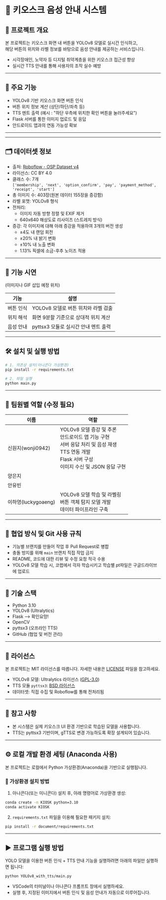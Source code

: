# 💬 키오스크 음성 안내 시스템

## 📌 프로젝트 개요
본 프로젝트는 키오스크 화면 내 버튼을 YOLOv8 모델로 실시간 인식하고,  
해당 버튼의 위치와 라벨 정보를 바탕으로 음성 안내를 제공하는 서비스입니다.

- 시각장애인, 노약자 등 디지털 취약계층을 위한 키오스크 접근성 향상
- 실시간 TTS 안내를 통해 사용자의 조작 실수 예방

---

## 🎯 주요 기능

- YOLOv8 기반 키오스크 화면 버튼 인식
- 버튼 위치 정보 계산 (상단/하단/좌측 등)
- TTS 멘트 출력 (예시 : "하단 우측에 위치한 확인 버튼을 눌러주세요")
- Flask 서버를 통한 이미지 업로드 및 응답
- 안드로이드 앱과의 연동 가능성 확보

---


---

## 🗂️ 데이터셋 정보

- 출처: [Roboflow - OSP Dataset v4](https://universe.roboflow.com/kiosk-nmotv/osp-bao99)
- 라이선스: CC BY 4.0
- 클래스 수: 7개  
  `['membership', 'next', 'option_confirm', 'pay', 'payment_method', 'receipt', 'start']`
- 총 이미지 수: 403장(원본 데이터 155장을 증강함)
- 라벨 포맷: YOLOv8 형식
- 전처리:
  - 이미지 자동 방향 정렬 및 EXIF 제거
  - 640x640 해상도로 리사이즈 (스트레치 방식)
- 증강: 각 이미지에 대해 아래 증강을 적용하여 3개의 버전 생성
  - ±4도 내 랜덤 회전
  - ±20% 내 밝기 변화
  - ±10% 내 노출 변화
  - 1.13% 픽셀에 소금-후추 노이즈 적용


---

## 📂 기능 시연

(이미지나 GIF 삽입 예정 위치)

| 기능 | 설명 |
|------|------|
| 버튼 인식 | YOLOv8 모델로 버튼 위치와 라벨 검출 |
| 위치 해석 | 화면 9분할 기준으로 상대적 위치 계산 |
| 음성 안내 | pyttsx3 모듈로 실시간 안내 멘트 출력 |

---

## 🛠️ 설치 및 실행 방법

```bash
# 1. 의존성 설치(아나콘다 가상환경)
pip install -r requirements.txt

# 2. 파일 실행
python main.py
```

---


## 🤝 팀원별 역할 (수정 필요)

| 이름 | 역할 |
|------|------|
| 신원지(wonji0942) | YOLOv8 모델 증강 및 추론<br>안드로이드 앱 기능 구현<br>서버 응답 처리 및 음성 재생 <br>TTS 연동 개발 <br> Flask 서버 구성<br>이미지 수신 및 JSON 응답 구현 |
| 양은지 |  |
| 안유빈 |  |
| 이하영(luckygoaeng) | YOLOv8 모델 학습 및 라벨링 <br> 버튼 객체 탐지 모델 개발<br>데이터 파이프라인 구축|


---

## 🔧 협업 방식 및 Git 사용 규칙

- 기능별 브랜치를 만들어 작업 후 Pull Request로 병합
- 충돌 방지를 위해 `main` 브랜치 직접 작업 금지
- README, 코드에 대한 리뷰 및 수정 요청 적극 수용
- YOLOv8 모델 학습 시, 코랩에서 각자 학습시키고 학습별 pt파일은 구글드라이브에 업로드

---

## 🧱 기술 스택

- Python 3.10
- YOLOv8 (Ultralytics)
- Flask --> 확인요망!
- OpenCV
- pyttsx3 (오프라인 TTS)
- GitHub (협업 및 버전 관리)

---

## 📜 라이선스

본 프로젝트는 MIT 라이선스를 따릅니다. 자세한 내용은 [LICENSE](./LICENSE) 파일을 참고하세요.

- YOLOv8 모델: Ultralytics 라이선스 ([GPL-3.0](https://github.com/ultralytics/ultralytics/blob/main/LICENSE))
- TTS 모듈 `pyttsx3`: [BSD 라이선스](https://github.com/nateshmbhat/pyttsx3/blob/master/LICENSE)
- 데이터셋: 직접 수집 및 Roboflow를 통해 전처리됨

---

## 📌 참고 사항

- 본 시스템은 실제 키오스크 UI 환경 기반으로 학습된 모델을 사용합니다.
- TTS는 pyttsx3 기반이며, gTTS로 변경 가능하도록 확장 설계되어 있습니다.


---

## ⚙️ 로컬 개발 환경 세팅 (Anaconda 사용)

본 프로젝트는 로컬에서 Python 가상환경(Anaconda)을 기반으로 실행됩니다.

### 🔹 가상환경 설치 방법

1. 아나콘다(또는 미니콘다) 설치 후, 아래 명령어로 가상환경 생성:
```bash
conda create -n KIOSK python=3.10
conda activate KIOSK
```

2. `requirements.txt` 파일을 이용해 필요한 패키지 설치:
```bash
pip install -r document/requirements.txt
```

---

## ▶️ 프로그램 실행 방법

YOLO 모델을 이용한 버튼 인식 + TTS 안내 기능을 실행하려면 아래의 파일만 실행하면 됩니다:

```bash
python YOLOv8_with_tts/main.py
```

- VSCode의 터미널이나 아나콘다 프롬프트 창에서 실행하세요.
- 실행 후, 지정된 이미지에서 버튼 인식 및 음성 안내가 자동으로 이루어집니다.
